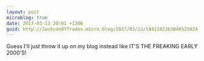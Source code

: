 ```yaml
---
layout: post
microblog: true
date: 2017-03-13 20:01 +1300
guid: http://JacksonOfTrades.micro.blog/2017/03/13/t841182363048525824.html
---
```

Guess I'll just throw it up on my blog instead like IT'S THE FREAKING EARLY 2000'S!

